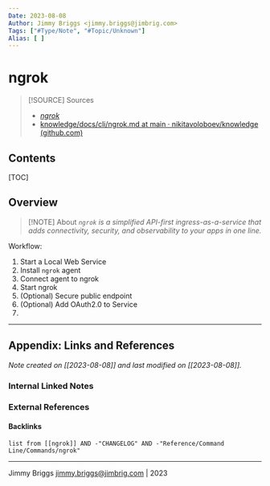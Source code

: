 ```yaml
---
Date: 2023-08-08
Author: Jimmy Briggs <jimmy.briggs@jimbrig.com>
Tags: ["#Type/Note", "#Topic/Unknown"]
Alias: [ ]
---
```


# ngrok

> [!SOURCE] Sources
> - *[ngrok](https://ngrok.com/)*
> - [knowledge/docs/cli/ngrok.md at main · nikitavoloboev/knowledge (github.com)](https://github.com/nikitavoloboev/knowledge/blob/main/docs/cli/ngrok.md)

## Contents

[TOC]

## Overview

> [!NOTE] About
> *`ngrok` is a simplified API-first ingress-as-a-service that adds connectivity, security, and observability to your apps in one line.*

Workflow:

1. Start a Local Web Service
2. Install `ngrok` agent
3. Connect agent to ngrok
4. Start ngrok
5. (Optional) Secure public endpoint
6. (Optional) Add OAuth2.0 to Service
7.  



***

## Appendix: Links and References

*Note created on [[2023-08-08]] and last modified on [[2023-08-08]].*

### Internal Linked Notes

### External References

#### Backlinks

```dataview
list from [[ngrok]] AND -"CHANGELOG" AND -"Reference/Command Line/Commands/ngrok"
```


***

Jimmy Briggs <jimmy.briggs@jimbrig.com> | 2023

